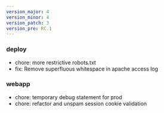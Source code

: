 ```yaml
---
version_major: 4
version_minor: 4
version_patch: 3
version_pre: RC.1
---
```


### deploy
     
- chore: more restrictive robots.txt
- fix: Remove superfluous whitespace in apache access log

### webapp
     
- chore: temporary debug statement for prod
- chore: refactor and unspam session cookie validation
